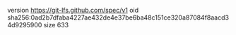 version https://git-lfs.github.com/spec/v1
oid sha256:0ad2b7dfaba4227ae432de4e37be6ba48c151ce320a87084f8aacd34d9295900
size 633
